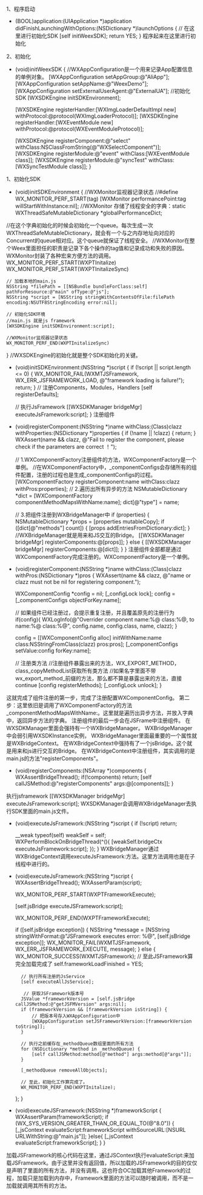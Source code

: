 
1、程序启动
- (BOOL)application:(UIApplication *)application didFinishLaunchingWithOptions:(NSDictionary *)launchOptions
{
    // 在这里进行初始化SDK
    [self initWeexSDK];
    return YES;
}
程序起来在这里进行初始化

2、初始化
- (void)initWeexSDK
{
    //WXAppConfiguration是一个用来记录App配置信息的单例对象。
    [WXAppConfiguration setAppGroup:@"AliApp"];
    [WXAppConfiguration setAppName:@"WeexDemo"];
    [WXAppConfiguration setExternalUserAgent:@"ExternalUA"];
        //初始化SDK
    [WXSDKEngine initSDKEnvironment];

    [WXSDKEngine registerHandler:[WXImgLoaderDefaultImpl new] withProtocol:@protocol(WXImgLoaderProtocol)];
    [WXSDKEngine registerHandler:[WXEventModule new] withProtocol:@protocol(WXEventModuleProtocol)];

    [WXSDKEngine registerComponent:@"select" withClass:NSClassFromString(@"WXSelectComponent")];
    [WXSDKEngine registerModule:@"event" withClass:[WXEventModule class]];
    [WXSDKEngine registerModule:@"syncTest" withClass:[WXSyncTestModule class]];
}

1、初始化SDK
+ (void)initSDKEnvironment
{
    //WXMonitor监视器记录状态
    //#define WX_MONITOR_PERF_START(tag) [WXMonitor performancePoint:tag                              willStartWithInstance:nil];
//WXMonitor 存储了线程安全的字典：static WXThreadSafeMutableDictionary *globalPerformanceDict;

//在这个字典初始化的时候会初始化一个queue。每次生成一次WXThreadSafeMutableDictionary，就会有一个与之内存地址向对应的Concurrent的queue相对应。这个queue就保证了线程安全。
//WXMonitor在整个Weex里面担任的职责是记录下各个操作的tag值和记录成功和失败的原因。WXMonitor封装了各种宏来方便方法的调用。
    WX_MONITOR_PERF_START(WXPTInitalize)
    WX_MONITOR_PERF_START(WXPTInitalizeSync)

    // 加载本地的main.js
    NSString *filePath = [[NSBundle bundleForClass:self] pathForResource:@"main" ofType:@"js"];
    NSString *script = [NSString stringWithContentsOfFile:filePath encoding:NSUTF8StringEncoding error:nil];

    // 初始化SDK环境
    //main.js 就是js framework
    [WXSDKEngine initSDKEnvironment:script];

    //WXMonitor监视器记录状态
    WX_MONITOR_PERF_END(WXPTInitalizeSync)
}
//WXSDKEngine的初始化就是整个SDK初始化的关键。
+ (void)initSDKEnvironment:(NSString *)script
{
    if (!script || script.length <= 0) {
        WX_MONITOR_FAIL(WXMTJSFramework, WX_ERR_JSFRAMEWORK_LOAD, @"framework loading is failure!");
        return;
    }
    // 注册Components，Modules，Handlers
    [self registerDefaults];

    // 执行JsFramework
    [[WXSDKManager bridgeMgr] executeJsFramework:script];
}
注册组件


+ (void)registerComponent:(NSString *)name withClass:(Class)clazz withProperties:(NSDictionary *)properties
{
    if (!name || !clazz) {
        return;
    }
    WXAssert(name && clazz, @"Fail to register the component, please check if the parameters are correct ！");

    // 1.WXComponentFactory注册组件的方法，WXComponentFactory是一个单例。
    //在WXComponentFactory中，_componentConfigs会存储所有的组件配置，注册的过程也是生成_componentConfigs的过程。
    [WXComponentFactory registerComponent:name withClass:clazz withPros:properties];
    // 2.遍历出所有异步的方法
    NSMutableDictionary *dict = [WXComponentFactory componentMethodMapsWithName:name];
    dict[@"type"] = name;

    // 3.把组件注册到WXBridgeManager中
    if (properties) {
        NSMutableDictionary *props = [properties mutableCopy];
        if ([dict[@"methods"] count]) {
            [props addEntriesFromDictionary:dict];
        }
//WXBridgeManager就是用来和JS交互的Bridge。
        [[WXSDKManager bridgeMgr] registerComponents:@[props]];
    } else {
        [[WXSDKManager bridgeMgr] registerComponents:@[dict]];
    }
}
注册组件全部都是通过WXComponentFactory完成注册的。WXComponentFactory是一个单例。
- (void)registerComponent:(NSString *)name withClass:(Class)clazz withPros:(NSDictionary *)pros
{
    WXAssert(name && clazz, @"name or clazz must not be nil for registering component.");

    WXComponentConfig *config = nil;
    [_configLock lock];
    config = [_componentConfigs objectForKey:name];

    // 如果组件已经注册过，会提示重复注册，并且覆盖原先的注册行为
    if(config){
        WXLogInfo(@"Overrider component name:%@ class:%@, to name:%@ class:%@",
                  config.name, config.class, name, clazz);
    }

    config = [[WXComponentConfig alloc] initWithName:name class:NSStringFromClass(clazz) pros:pros];
    [_componentConfigs setValue:config forKey:name];

    // 注册类方法
//注册组件暴露出来的方法，WX_EXPORT_METHOD，class_copyMethodList获取所有类方法
//如果名字里面不带wx_export_method_前缀的方法，那么都不算是暴露出来的方法，直接continue
    [config registerMethods];
    [_configLock unlock];
}

这就完成了组件注册的第一步，完成了注册配置WXComponentConfig。
第二步：这里依旧是调用了WXComponentFactory的方法_componentMethodMapsWithName:。这里就是遍历出异步方法，并放入字典中，返回异步方法的字典。
注册组件的最后一步会在JSFrame中注册组件。
在WXSDKManager里面会强持有一个WXBridgeManager。
WXBridgeManager中会弱引用WXSDKInstance实例，
WXBridgeManager里面最重要的一个属性就是WXBridgeContext。
在WXBridgeContext中强持有了一个jsBridge。这个就是用来和js进行交互的Bridge。
在WXBridgeContext中注册组件，其实调用的是main.js的方法"registerComponents"。

- (void)registerComponents:(NSArray *)components
{
    WXAssertBridgeThread();
    if(!components) return;
    [self callJSMethod:@"registerComponents" args:@[components]];
}



执行jsframework
    [[WXSDKManager bridgeMgr] executeJsFramework:script];
WXSDKManager会调用WXBridgeManager去执行SDK里面的main.js文件。
- (void)executeJsFramework:(NSString *)script
{
    if (!script) return;

    __weak typeof(self) weakSelf = self;
    WXPerformBlockOnBridgeThread(^(){
        [weakSelf.bridgeCtx executeJsFramework:script];
    });
}
WXBridgeManager通过WXBridgeContext调用executeJsFramework:方法。这里方法调用也是在子线程中进行的。

- (void)executeJsFramework:(NSString *)script
{
    WXAssertBridgeThread();
    WXAssertParam(script);

    WX_MONITOR_PERF_START(WXPTFrameworkExecute);

    [self.jsBridge executeJSFramework:script];

    WX_MONITOR_PERF_END(WXPTFrameworkExecute);

    if ([self.jsBridge exception]) {
        NSString *message = [NSString stringWithFormat:@"JSFramework executes error: %@", [self.jsBridge exception]];
        WX_MONITOR_FAIL(WXMTJSFramework, WX_ERR_JSFRAMEWORK_EXECUTE, message);
    } else {
        WX_MONITOR_SUCCESS(WXMTJSFramework);
        // 至此JSFramework算完全加载完成了
        self.frameworkLoadFinished = YES;

        // 执行所有注册的JsService
        [self executeAllJsService];

         // 获取JSFramework版本号
        JSValue *frameworkVersion = [self.jsBridge callJSMethod:@"getJSFMVersion" args:nil];
        if (frameworkVersion && [frameworkVersion isString]) {
            // 把版本号存入WXAppConfiguration中
            [WXAppConfiguration setJSFrameworkVersion:[frameworkVersion toString]];
        }

        // 执行之前缓存在_methodQueue数组里面的所有方法
        for (NSDictionary *method in _methodQueue) {
            [self callJSMethod:method[@"method"] args:method[@"args"]];
        }

        [_methodQueue removeAllObjects];

        // 至此，初始化工作算完成了。
        WX_MONITOR_PERF_END(WXPTInitalize);
    };
}

- (void)executeJSFramework:(NSString *)frameworkScript
{
    WXAssertParam(frameworkScript);
    if (WX_SYS_VERSION_GREATER_THAN_OR_EQUAL_TO(@"8.0")) {
        [_jsContext evaluateScript:frameworkScript withSourceURL:[NSURL URLWithString:@"main.js"]];
    }else{
        [_jsContext evaluateScript:frameworkScript];
    }
}

加载JSFramework的核心代码在这里，通过JSContext执行evaluateScript:来加载JSFramework。由于这里并没有返回值，所以加载的JSFramework的目的仅仅是声明了里面的所有方法，并没有调用。这也符合OC加载其他Framework的过程，加载只是加载到内存中，Framework里面的方法可以随时被调用，而不是一加载就调用其所有的方法。



